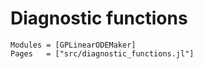 # Diagnostic functions
```@autodocs
Modules = [GPLinearODEMaker]
Pages   = ["src/diagnostic_functions.jl"]
```
